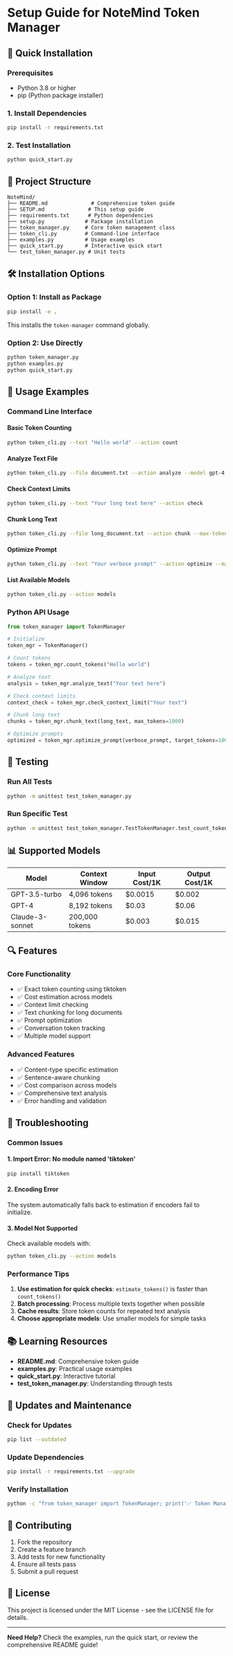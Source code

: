 # Setup Guide for NoteMind Token Manager

## 🚀 Quick Installation

### Prerequisites
- Python 3.8 or higher
- pip (Python package installer)

### 1. Install Dependencies
```bash
pip install -r requirements.txt
```

### 2. Test Installation
```bash
python quick_start.py
```

## 📁 Project Structure

```
NoteMind/
├── README.md              # Comprehensive token guide
├── SETUP.md              # This setup guide
├── requirements.txt      # Python dependencies
├── setup.py             # Package installation
├── token_manager.py     # Core token management class
├── token_cli.py         # Command-line interface
├── examples.py          # Usage examples
├── quick_start.py       # Interactive quick start
└── test_token_manager.py # Unit tests
```

## 🛠️ Installation Options

### Option 1: Install as Package
```bash
pip install -e .
```

This installs the `token-manager` command globally.

### Option 2: Use Directly
```bash
python token_manager.py
python examples.py
python quick_start.py
```

## 🔧 Usage Examples

### Command Line Interface

#### Basic Token Counting
```bash
python token_cli.py --text "Hello world" --action count
```

#### Analyze Text File
```bash
python token_cli.py --file document.txt --action analyze --model gpt-4
```

#### Check Context Limits
```bash
python token_cli.py --text "Your long text here" --action check
```

#### Chunk Long Text
```bash
python token_cli.py --file long_document.txt --action chunk --max-tokens 1000
```

#### Optimize Prompt
```bash
python token_cli.py --text "Your verbose prompt" --action optimize --max-tokens 50
```

#### List Available Models
```bash
python token_cli.py --action models
```

### Python API Usage

```python
from token_manager import TokenManager

# Initialize
token_mgr = TokenManager()

# Count tokens
tokens = token_mgr.count_tokens("Hello world")

# Analyze text
analysis = token_mgr.analyze_text("Your text here")

# Check context limits
context_check = token_mgr.check_context_limit("Your text")

# Chunk long text
chunks = token_mgr.chunk_text(long_text, max_tokens=1000)

# Optimize prompts
optimized = token_mgr.optimize_prompt(verbose_prompt, target_tokens=100)
```

## 🧪 Testing

### Run All Tests
```bash
python -m unittest test_token_manager.py
```

### Run Specific Test
```bash
python -m unittest test_token_manager.TestTokenManager.test_count_tokens
```

## 📊 Supported Models

| Model | Context Window | Input Cost/1K | Output Cost/1K |
|-------|----------------|----------------|----------------|
| GPT-3.5-turbo | 4,096 tokens | $0.0015 | $0.002 |
| GPT-4 | 8,192 tokens | $0.03 | $0.06 |
| Claude-3-sonnet | 200,000 tokens | $0.003 | $0.015 |

## 🔍 Features

### Core Functionality
- ✅ Exact token counting using tiktoken
- ✅ Cost estimation across models
- ✅ Context limit checking
- ✅ Text chunking for long documents
- ✅ Prompt optimization
- ✅ Conversation token tracking
- ✅ Multiple model support

### Advanced Features
- ✅ Content-type specific estimation
- ✅ Sentence-aware chunking
- ✅ Cost comparison across models
- ✅ Comprehensive text analysis
- ✅ Error handling and validation

## 🚨 Troubleshooting

### Common Issues

#### 1. Import Error: No module named 'tiktoken'
```bash
pip install tiktoken
```

#### 2. Encoding Error
The system automatically falls back to estimation if encoders fail to initialize.

#### 3. Model Not Supported
Check available models with:
```bash
python token_cli.py --action models
```

### Performance Tips

1. **Use estimation for quick checks**: `estimate_tokens()` is faster than `count_tokens()`
2. **Batch processing**: Process multiple texts together when possible
3. **Cache results**: Store token counts for repeated text analysis
4. **Choose appropriate models**: Use smaller models for simple tasks

## 📚 Learning Resources

- **README.md**: Comprehensive token guide
- **examples.py**: Practical usage examples
- **quick_start.py**: Interactive tutorial
- **test_token_manager.py**: Understanding through tests

## 🔄 Updates and Maintenance

### Check for Updates
```bash
pip list --outdated
```

### Update Dependencies
```bash
pip install -r requirements.txt --upgrade
```

### Verify Installation
```bash
python -c "from token_manager import TokenManager; print('✅ Token Manager ready!')"
```

## 🤝 Contributing

1. Fork the repository
2. Create a feature branch
3. Add tests for new functionality
4. Ensure all tests pass
5. Submit a pull request

## 📄 License

This project is licensed under the MIT License - see the LICENSE file for details.

---

**Need Help?** Check the examples, run the quick start, or review the comprehensive README guide!
